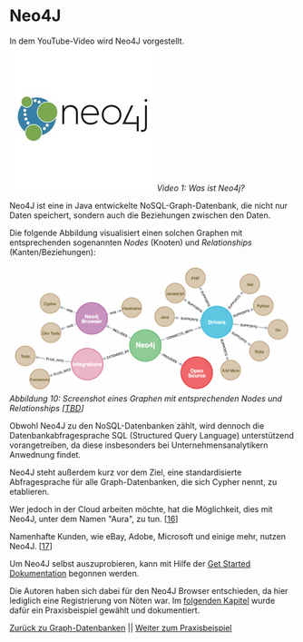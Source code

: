 # Neo4J

In dem YouTube-Video wird Neo4J vorgestellt.
[![Was ist Neo4J?](../images/neo4J.jpg)](https://www.youtube.com/watch?v=GM9bB4ytGao)
*Video 1: Was ist Neo4j?*

Neo4J ist eine in Java entwickelte NoSQL-Graph-Datenbank, die nicht nur Daten speichert, sondern auch die Beziehungen zwischen den Daten.

Die folgende Abbildung visualisiert einen solchen Graphen mit  entsprechenden sogenannten *Nodes* (Knoten) und *Relationships* (Kanten/Beziehungen):

![Graph-Datenbank Neo4J](../images/Neo4J.png)
*Abbildung 10: Screenshot eines Graphen mit entsprechenden Nodes und Relationships [[TBD](https://neo4j.com/developer/get-started/)]*

Obwohl Neo4J zu den NoSQL-Datenbanken zählt, wird dennoch die Datenbankabfragesprache SQL (Structured Query Language) unterstützend vorangetreiben, da diese insbesonders bei Unternehmensanalytikern Anwednung findet.

Neo4J steht außerdem kurz vor dem Ziel, eine standardisierte Abfragesprache für alle Graph-Datenbanken, die sich Cypher nennt, zu etablieren.

Wer jedoch in der Cloud arbeiten möchte, hat die Möglichkeit, dies mit Neo4J, unter dem Namen "Aura", zu tun. [[16](https://www.bigdata-insider.de/graph-datenbanken-a-887332/)]

Namenhafte Kunden, wie eBay, Adobe, Microsoft und einige mehr, nutzen Neo4J. [[17](https://neo4j.com/customers/?ref=home)]

Um Neo4J selbst auszuprobieren, kann mit Hilfe der [Get Started Dokumentation](https://neo4j.com/developer/get-started/) begonnen werden.

Die Autoren haben sich dabei für den Neo4J Browser entschieden, da hier lediglich eine Registrierung von Nöten war. Im [folgenden Kapitel](./Neo4j-Example.md) wurde dafür ein Praxisbeispiel gewählt und dokumentiert.

[Zurück zu Graph-Datenbanken](./Graphdatabase.md) || [Weiter zum Praxisbeispiel](./Neo4j-Example.md)
